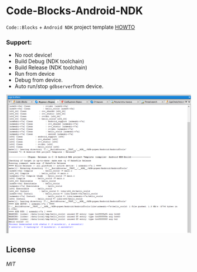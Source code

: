 # Code-Blocks-Android-NDK
`Code::Blocks` + `Android NDK` project template [HOWTO](https://clnviewer.github.io/Code-Blocks-Android-NDK/)

### Support:

- No root device!
- Build Debug (NDK toolchain)
- Build Release (NDK toolchain)
- Run from device
- Debug from device. 
- Auto run/stop `gdbserver`from device.

![Build and Run NDK Hello Word screen](img/Image10.png)



## License

_MIT_

